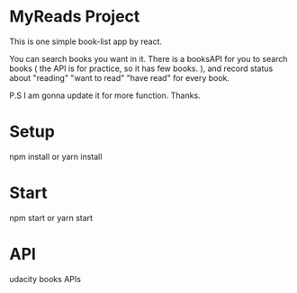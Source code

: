# MyReads Project

This is one simple book-list app by react.

You can search books you want in it. There is a booksAPI for you to search books ( the API is for practice, so it has few books. ), and record status about "reading" "want to read" "have read" for every book.

P.S I am gonna update it for more function. Thanks.

# Setup

npm install
or
yarn install

# Start

npm start
or
yarn start

# API

udacity books APIs